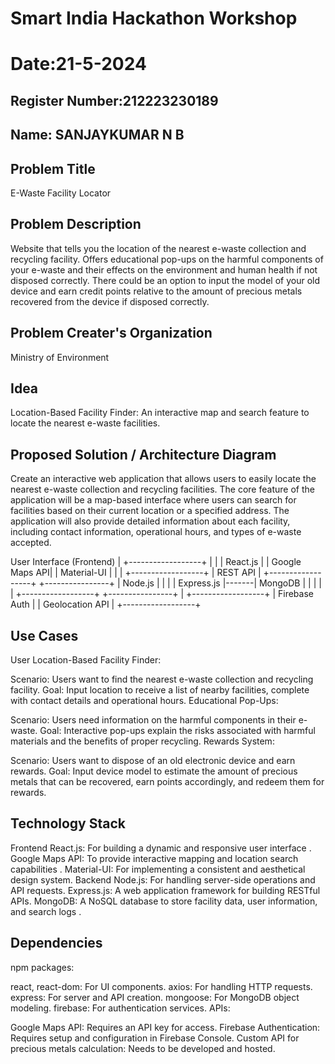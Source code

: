 # Smart India Hackathon Workshop
# Date:21-5-2024
## Register Number:212223230189
## Name: SANJAYKUMAR N B
## Problem Title
E-Waste Facility Locator
## Problem Description
Website that tells you the location of the nearest e-waste collection and recycling facility. Offers educational pop-ups on the harmful components of your e-waste and their effects on the environment and human health if not disposed correctly. There could be an option to input the model of your old device and earn credit points relative to the amount of precious metals recovered from the device if disposed correctly.
## Problem Creater's Organization
Ministry of Environment

## Idea
Location-Based Facility Finder: An interactive map and search feature to locate the nearest e-waste facilities.

## Proposed Solution / Architecture Diagram
Create an interactive web application that allows users to easily locate the nearest e-waste collection and recycling facilities. The core feature of the application will be a map-based interface where users can search for facilities based on their current location or a specified address. The application will also provide detailed information about each facility, including contact information, operational hours, and types of e-waste accepted.


User Interface (Frontend)
       |
+------------------+
|                  |
|   React.js       |
|   Google Maps API|
|   Material-UI    |
|                  |
+------------------+
       |
   REST API
       |
+------------------+       +----------------+
|   Node.js        |       |                |
|   Express.js     |-------|   MongoDB      |
|                  |       |                |
+------------------+       +----------------+
       |
+------------------+
|  Firebase Auth   |
|  Geolocation API |
+------------------+


## Use Cases
User Location-Based Facility Finder:

Scenario: Users want to find the nearest e-waste collection and recycling facility.
Goal: Input location to receive a list of nearby facilities, complete with contact details and operational hours.
Educational Pop-Ups:

Scenario: Users need information on the harmful components in their e-waste.
Goal: Interactive pop-ups explain the risks associated with harmful materials and the benefits of proper recycling.
Rewards System:

Scenario: Users want to dispose of an old electronic device and earn rewards.
Goal: Input device model to estimate the amount of precious metals that can be recovered, earn points accordingly, and redeem them for rewards.

## Technology Stack
Frontend
React.js: For building a dynamic and responsive user interface .
Google Maps API: To provide interactive mapping and location search capabilities .
Material-UI: For implementing a consistent and aesthetical design system.
Backend
Node.js: For handling server-side operations and API requests.
Express.js: A web application framework for building RESTful APIs.
MongoDB: A NoSQL database to store facility data, user information, and search logs .

## Dependencies
npm packages:

react, react-dom: For UI components.
axios: For handling HTTP requests.
express: For server and API creation.
mongoose: For MongoDB object modeling.
firebase: For authentication services.
APIs:

Google Maps API: Requires an API key for access.
Firebase Authentication: Requires setup and configuration in Firebase Console.
Custom API for precious metals calculation: Needs to be developed and hosted.

